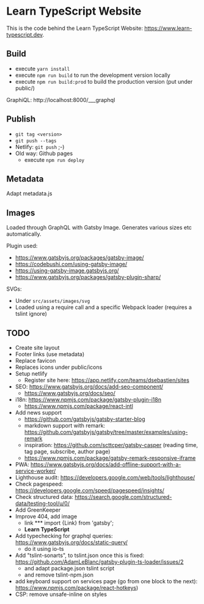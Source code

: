 # Learn TypeScript Website

This is the code behind the Learn TypeScript Website: https://www.learn-typescript.dev.

## Build

* execute `yarn install`
* execute `npm run build` to run the development version locally
* execute `npm run build:prod` to build the production version (put under public/)

GraphiQL: http://localhost:8000/___graphql

## Publish

* `git tag <version>`
* `git push --tags`
* Netlify: `git push` ;-)
* Old way: Github pages
  * execute `npm run deploy`

## Metadata

Adapt metadata.js

## Images

Loaded through GraphQL with Gatsby Image. Generates various sizes etc automatically.

Plugin used:

* https://www.gatsbyjs.org/packages/gatsby-image/
* https://codebushi.com/using-gatsby-image/
* https://using-gatsby-image.gatsbyjs.org/
* https://www.gatsbyjs.org/packages/gatsby-plugin-sharp/

SVGs:

* Under `src/assets/images/svg`
* Loaded using a require call and a specific Webpack loader (requires a tslint ignore)

## TODO
* Create site layout
* Footer links (use metadata)
* Replace favicon
* Replaces icons under public/icons
* Setup netlify
  * Register site here: https://app.netlify.com/teams/dsebastien/sites
* SEO: https://www.gatsbyjs.org/docs/add-seo-component/
  * https://www.gatsbyjs.org/docs/seo/
* i18n: https://www.npmjs.com/package/gatsby-plugin-i18n
  * https://www.npmjs.com/package/react-intl
* Add news support
  * https://github.com/gatsbyjs/gatsby-starter-blog
  * markdown support with remark: https://github.com/gatsbyjs/gatsby/tree/master/examples/using-remark
  * inspiration: https://github.com/scttcper/gatsby-casper (reading time, tag page, subscribe, author page)
  * https://www.npmjs.com/package/gatsby-remark-responsive-iframe
* PWA: https://www.gatsbyjs.org/docs/add-offline-support-with-a-service-worker/
* Lighthouse audit: https://developers.google.com/web/tools/lighthouse/
* Check pagespeed: https://developers.google.com/speed/pagespeed/insights/
* Check structured data: https://search.google.com/structured-data/testing-tool/u/0/
* Add GreenKeeper
* Improve 404, add image
  * link \*** import {Link} from 'gatsby';
  * <Link to="/" className="logo" aria-label="Learn TypeScript logo"><strong>Learn TypeScript</strong></Link>
* Add typechecking for graphql queries: https://www.gatsbyjs.org/docs/static-query/
  * do it using io-ts
* Add "tslint-sonarts", to tslint.json once this is fixed: https://github.com/AdamLeBlanc/gatsby-plugin-ts-loader/issues/2
  * and adapt package.json tslint script
  * and remove tslint-npm.json
* add keyboard support on services page (go from one block to the next): https://www.npmjs.com/package/react-hotkeys)
* CSP: remove unsafe-inline on styles
